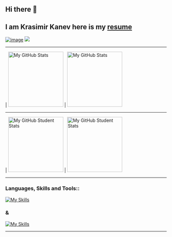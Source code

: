 ## Hi there 👋

## I am Krasimir Kanev here is my <a href='https://kr-kanev.onrender.com/'>resume</a>

<a href="https://www.linkedin.com/in/krasimir-kanev-178353230/">![image](https://img.shields.io/badge/LinkedIn-0077B5?style=for-the-badge&logo=linkedin&logoColor=white)</a>
<a href="mailto:kr.knev@gmail.com"><img src="https://img.shields.io/badge/gmail-%23D14836.svg?&style=for-the-badge&logo=gmail&logoColor=white" /></a>&nbsp;&nbsp;&nbsp;&nbsp;

---

| <img height="172em" alt="My GitHub Stats" src="https://github-readme-stats.vercel.app/api?username=krknev&show_icons=true&bg_color=00000000&hide_border=true&text_color=3498db&&count_private=true&include_all_commits=true" /> | <img height="172em" alt="My GitHub Stats" src="https://github-readme-stats.vercel.app/api/top-langs/?username=krknev&langs_count=8&layout=compact&hide_border=true&bg_color=00000000&text_color=3498db&&count_private=true&include_all_commits=true" />

---

| <img height="172em" alt="My GitHub Student Stats" src="https://github-readme-stats.vercel.app/api?username=knaevKMK&show_icons=true&bg_color=00000000&hide_border=true&text_color=3498db&&count_private=true&include_all_commits=true" /> | <img height="172em" alt="My GitHub Student Stats" src="https://github-readme-stats.vercel.app/api/top-langs/?username=knaevKMK&langs_count=8&layout=compact&hide_border=true&bg_color=00000000&text_color=3498db&&count_private=true&include_all_commits=true" />

---

<h3 align="left">Languages, Skills and Tools::</h3>

[![My Skills](https://skillicons.dev/icons?i=cs,dotnet,hibernate,cpp,workers,java,maven,spring,js,ts,nodejs,npm,rabbitmq,jquery,mysql,postgres,redis,sqlite,html,css,bootstrap,nextjs,react,angular,nginx)](https://skillicons.dev)

<h3 align="left">&</h3>

[![My Skills](https://skillicons.dev/icons?i=bash,powershell,azure,firebase,docker,kubernetes,elasticsearch,git,github,githubactions,grafana,prometheus,terraform,linux,windows,figma,gitlab,jenkins,vscode,visualstudio,idea,rider,webstorm,postman)](https://skillicons.dev)

---

<!--
**krknev/krknev** is a ✨ _special_ ✨ repository because its `README.md` (this file) appears on your GitHub profile.

Here are some ideas to get you started:

- 🔭 I’m currently working on ...
- 🌱 I’m currently learning ...
- 👯 I’m looking to collaborate on ...
- 🤔 I’m looking for help with ...
- 💬 Ask me about ...
- 📫 How to reach me: ...
- 😄 Pronouns: ...
- ⚡ Fun fact: ...
-->
